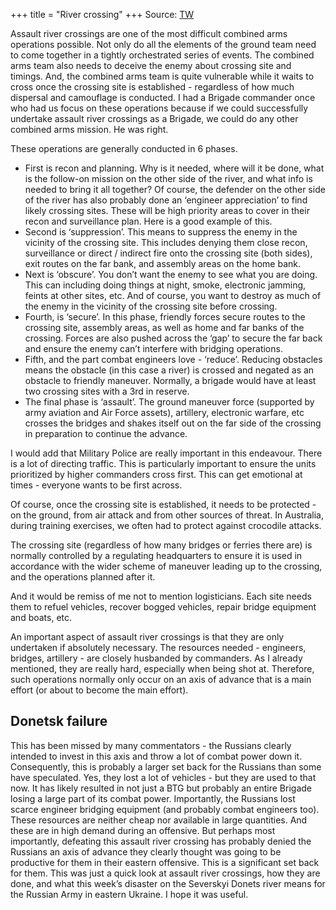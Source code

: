 +++
title = "River crossing"
+++
Source: [TW](https://threadreaderapp.com/thread/1525252736757153792.html)

Assault river crossings are one of the most difficult combined arms operations possible. Not only do all the elements of the ground team need to come together in a tightly orchestrated series of events. The combined arms team also needs to deceive the enemy about crossing site and timings. And, the combined arms team is quite vulnerable while it waits to cross once the crossing site is established - regardless of how much dispersal and camouflage is conducted. I had a Brigade commander once who had us focus on these operations because if we could successfully undertake assault river crossings as a Brigade, we could do any other combined arms mission. He was right.

These operations are generally conducted in 6 phases. 

- First is recon and planning. Why is it needed, where will it be done, what is the follow-on mission on the other side of the river, and what info is needed to bring it all together? Of course, the defender on the other side of the river has also probably done an ‘engineer appreciation’ to find likely crossing sites. These will be high priority areas to cover in their recon and surveillance plan. Here is a good example of this.
- Second is ‘suppression’. This means to suppress the enemy in the vicinity of the crossing site. This includes denying them close recon, surveillance or direct / indirect fire onto the crossing site (both sides), exit routes on the far bank, and assembly areas on the home bank.
- Next is ‘obscure’. You don’t want the enemy to see what you are doing. This can including doing things at night, smoke, electronic jamming, feints at other sites, etc. And of course, you want to destroy as much of the enemy in the vicinity of the crossing site before crossing.
- Fourth, is ‘secure’. In this phase, friendly forces secure routes to the crossing site, assembly areas, as well as home and far banks of the crossing. Forces are also pushed across the ‘gap’ to secure the far back and ensure the enemy can’t interfere with bridging operations.
- Fifth, and the part combat engineers love - ‘reduce’. Reducing obstacles means the obstacle (in this case a river) is crossed and negated as an obstacle to friendly maneuver. Normally, a brigade would have at least two crossing sites with a 3rd in reserve.
- The final phase is ‘assault’. The ground maneuver force (supported by army aviation and Air Force assets), artillery, electronic warfare, etc crosses the bridges and shakes itself out on the far side of the crossing in preparation to continue the advance.


I would add that Military Police are really important in this endeavour. There is a lot of directing traffic. This is particularly important to ensure the units prioritized by higher commanders cross first. This can get emotional at times - everyone wants to be first across.

Of course, once the crossing site is established, it needs to be protected - on the ground, from air attack and from other sources of threat. In Australia, during training exercises, we often had to protect against crocodile attacks.

The crossing site (regardless of how many bridges or ferries there are) is normally controlled by a regulating headquarters to ensure it is used in accordance with the wider scheme of maneuver leading up to the crossing, and the operations planned after it.

And it would be remiss of me not to mention logisticians. Each site needs them to refuel vehicles, recover bogged vehicles, repair bridge equipment and boats, etc. 

An important aspect of assault river crossings is that they are only undertaken if absolutely necessary. The resources needed - engineers, bridges, artillery - are closely husbanded by commanders. As I already mentioned, they are really hard, especially when being shot at. Therefore, such operations normally only occur on an axis of advance that is a main effort (or about to become the main effort). 

## Donetsk failure
This has been missed by many commentators - the Russians clearly intended to invest in this axis and throw a lot of combat power down it. Consequently, this is probably a larger set back for the Russians than some have speculated. Yes, they lost a lot of vehicles - but they are used to that now. It has likely resulted in not just a BTG but probably an entire Brigade losing a large part of its combat power. Importantly, the Russians lost scarce engineer bridging equipment (and probably combat engineers too). These resources are neither cheap nor available in large quantities. And these are in high demand during an offensive. But perhaps most importantly, defeating this assault river crossing has probably denied the Russians an axis of advance they clearly thought was going to be productive for them in their eastern offensive. This is a significant set back for them. This was just a quick look at assault river crossings, how they are done, and what this week’s disaster on the Severskyi Donets river means for the Russian Army in eastern Ukraine. I hope it was useful. 